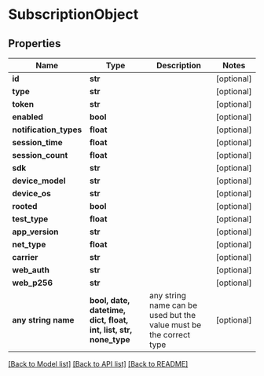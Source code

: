 # SubscriptionObject


## Properties
Name | Type | Description | Notes
------------ | ------------- | ------------- | -------------
**id** | **str** |  | [optional] 
**type** | **str** |  | [optional] 
**token** | **str** |  | [optional] 
**enabled** | **bool** |  | [optional] 
**notification_types** | **float** |  | [optional] 
**session_time** | **float** |  | [optional] 
**session_count** | **float** |  | [optional] 
**sdk** | **str** |  | [optional] 
**device_model** | **str** |  | [optional] 
**device_os** | **str** |  | [optional] 
**rooted** | **bool** |  | [optional] 
**test_type** | **float** |  | [optional] 
**app_version** | **str** |  | [optional] 
**net_type** | **float** |  | [optional] 
**carrier** | **str** |  | [optional] 
**web_auth** | **str** |  | [optional] 
**web_p256** | **str** |  | [optional] 
**any string name** | **bool, date, datetime, dict, float, int, list, str, none_type** | any string name can be used but the value must be the correct type | [optional]

[[Back to Model list]](../README.md#documentation-for-models) [[Back to API list]](../README.md#documentation-for-api-endpoints) [[Back to README]](../README.md)


